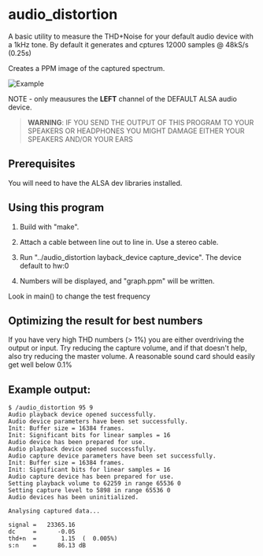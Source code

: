 # audio_distortion
A basic utility to measure the THD+Noise for your default audio device with a 1kHz tone. By default it generates and cptures 12000 samples @ 48kS/s (0.25s)

Creates a PPM image of the captured spectrum.

![Example](https://github.com/hamsternz/audio_distortion/blob/main/example.png)

NOTE - only meausures the **LEFT** channel of the DEFAULT ALSA audio device.

> **WARNING**: IF YOU SEND THE OUTPUT OF THIS PROGRAM TO YOUR SPEAKERS OR HEADPHONES YOU
> MIGHT DAMAGE EITHER YOUR SPEAKERS AND/OR YOUR EARS

## Prerequisites

You will need to have the ALSA dev libraries installed.

## Using this program

1. Build with "make".

2. Attach a cable between line out to line in. Use a stereo cable.

3. Run "../audio_distortion layback_device capture_device". The device default to hw:0
  
4. Numbers will be displayed, and "graph.ppm" will be written.

Look in main() to change the test frequency

## Optimizing the result for best numbers

If you have very high THD numbers (> 1%) you are either overdriving the output or input.
Try reducing the capture volume, and if that doesn't help, also try reducing the master
volume. A reasonable sound card should easily get well below 0.1%

## Example output:

    $ /audio_distortion 95 9
    Audio playback device opened successfully.
    Audio device parameters have been set successfully.
    Init: Buffer size = 16384 frames.
    Init: Significant bits for linear samples = 16
    Audio device has been prepared for use.
    Audio playback device opened successfully.
    Audio capture device parameters have been set successfully.
    Init: Buffer size = 16384 frames.
    Init: Significant bits for linear samples = 16
    Audio capture device has been prepared for use.
    Setting playback volume to 62259 in range 65536 0
    Setting capture level to 5898 in range 65536 0
    Audio devices has been uninitialized.
    
    Analysing captured data...
    
    signal =   23365.16
    dc     =      -0.05
    thd+n  =       1.15  (  0.005%)
    s:n    =      86.13 dB
